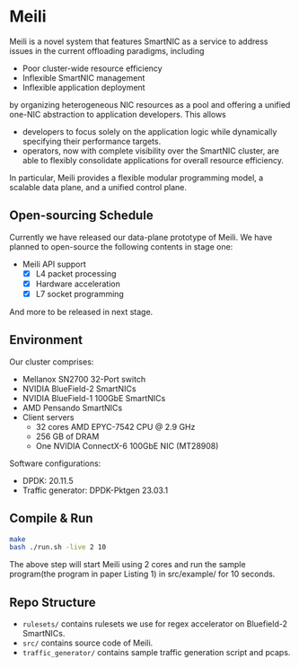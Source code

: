 # **Meili**
Meili is a novel system that features SmartNIC as a service to address issues in the current offloading paradigms, including
- Poor cluster-wide resource efficiency
- Inflexible SmartNIC management 
- Inflexible application deployment

by organizing heterogeneous NIC resources as a pool and offering a unified one-NIC abstraction to application developers.
This allows 
- developers to focus solely on the application logic while dynamically specifying their performance targets. 
- operators, now with complete visibility over the SmartNIC cluster, are able to flexibly consolidate applications for overall resource efficiency. 

In particular, Meili provides a flexible modular programming model, a scalable data plane, and a unified control plane.

## Open-sourcing Schedule
Currently we have released our data-plane prototype of Meili. We have planned to open-source the following contents in stage one:
- Meili API support
  - [x] L4 packet processing
  - [x] Hardware acceleration 
  - [x] L7 socket programming 
   
And more to be released in next stage.

## Environment
Our cluster comprises:
- Mellanox SN2700 32-Port switch
- NVIDIA BlueField-2 SmartNICs
- NVIDIA BlueField-1 100GbE SmartNICs
- AMD Pensando SmartNICs 
- Client servers 
    - 32 cores AMD EPYC-7542 CPU @ 2.9 GHz 
    - 256 GB of DRAM
    - One NVIDIA ConnectX-6 100GbE NIC (MT28908)

Software configurations:
- DPDK: 20.11.5
- Traffic generator: DPDK-Pktgen 23.03.1


## **Compile & Run**
```bash
make
bash ./run.sh -live 2 10
```
The above step will start Meili using 2 cores and run the sample program(the program in paper Listing 1) in src/example/ for 10 seconds.

## Repo Structure
* ``rulesets/`` contains rulesets we use for regex accelerator on Bluefield-2 SmartNICs.
* ``src/`` contains source code of Meili.  
* ``traffic_generator/`` contains sample traffic generation script and pcaps.
